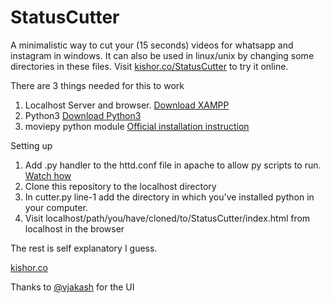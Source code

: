 # StatusCutter
A minimalistic way to cut your (15 seconds) videos for whatsapp and instagram in windows. It can also be used in linux/unix by changing some directories in these files. Visit [kishor.co/StatusCutter](http://kishor.co/StatusCutter) to try it online.


There are 3 things needed for this to work
1. Localhost Server and browser. [Download XAMPP](https://www.apachefriends.org/download.html)
2. Python3 [Download Python3](https://www.python.org/downloads/)
3. moviepy python module [Official installation instruction](https://zulko.github.io/moviepy/install.html)

Setting up
1. Add .py handler to the httd.conf file in apache to allow py scripts to run. [Watch how](https://youtu.be/WhI8MYn8qpo?t=64)
2. Clone this repository to the localhost directory
3. In cutter.py line-1 add the directory in which you've installed python in your computer.
4. Visit localhost/path/you/have/cloned/to/StatusCutter/index.html from localhost in the browser

The rest is self explanatory I guess.



[kishor.co](http://kishor.co)

Thanks to [@vjakash](https://github.com/vjakash) for the UI
